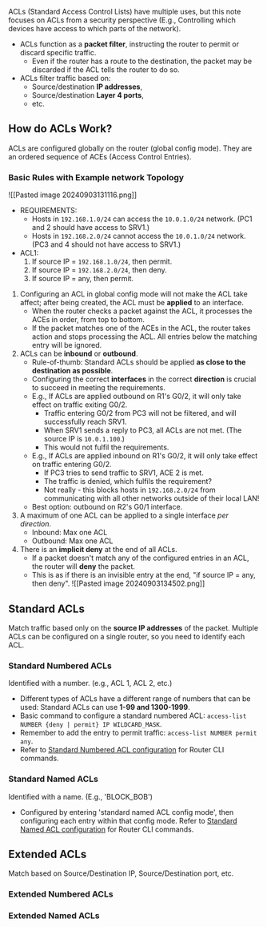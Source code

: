 ACLs (Standard Access Control Lists) have multiple uses, but this note focuses on ACLs from a security perspective (E.g., Controlling which devices have access to which parts of the network).
- ACLs function as a **packet filter**, instructing the router to permit or discard specific traffic.
	- Even if the router has a route to the destination, the packet may be discarded if the ACL tells the router to do so.
- ACLs filter traffic based on:
	- Source/destination **IP addresses**,
	- Source/destination **Layer 4 ports**,
	- etc.
## How do ACLs Work?
ACLs are configured globally on the router (global config mode). They are an ordered sequence of ACEs (Access Control Entries). 
### Basic Rules with Example network Topology 
![[Pasted image 20240903131116.png]]
- REQUIREMENTS:
	- Hosts in `192.168.1.0/24` can access the `10.0.1.0/24` network. (PC1 and 2 should have access to SRV1.)
	- Hosts in `192.168.2.0/24` cannot access the `10.0.1.0/24` network. (PC3 and 4 should not have access to SRV1.)
- ACL1:
	1. If source IP = `192.168.1.0/24`, then permit.
	2. If source IP = `192.168.2.0/24`, then deny.
	3. If source IP = any, then permit.

1. Configuring an ACL in global config mode will not make the ACL take affect; after being created, the ACL must be **applied** to an interface.
	- When the router checks a packet against the ACL, it processes the ACEs in order, from top to bottom.
	- If the packet matches one of the ACEs in the ACL, the router takes action and stops processing the ACL. All entries below the matching entry will be ignored.
2. ACLs can be **inbound** or **outbound**.
	- Rule-of-thumb: Standard ACLs should be applied **as close to the destination as possible**.
	- Configuring the correct **interfaces** in the correct **direction** is crucial to succeed in meeting the requirements.
	- E.g., If ACLs are applied outbound on R1's G0/2, it will only take effect on traffic exiting G0/2.
		- Traffic entering G0/2 from PC3 will not be filtered, and will successfully reach SRV1.
		- When SRV1 sends a reply to PC3, all ACLs are not met. (The source IP is `10.0.1.100`.)
		- This would not fulfil the requirements.
	- E.g., If ACLs are applied inbound on R1's G0/2, it will only take effect on traffic entering G0/2.
		- If PC3 tries to send traffic to SRV1, ACE 2 is met.
		- The traffic is denied, which fulfils the requirement?
		- Not really - this blocks hosts in `192.168.2.0/24` from communicating with all other networks outside of their local LAN!
	- Best option: outbound on R2's G0/1 interface.
3. A maximum of one ACL can be applied to a single interface *per direction*.
	- Inbound: Max one ACL
	- Outbound: Max one ACL
4. There is an **implicit deny** at the end of all ACLs.
	- If a packet doesn't match any of the configured entries in an ACL, the router will **deny** the packet.
	- This is as if there is an invisible entry at the end, "if source IP = any, then deny".
	![[Pasted image 20240903134502.png]]
## Standard ACLs
Match traffic based only on the **source IP addresses** of the packet. Multiple ACLs can be configured on a single router, so you need to identify each ACL.
### Standard Numbered ACLs
Identified with a number. (e.g., ACL 1, ACL 2, etc.)
- Different types of ACLs have a different range of numbers that can be used: Standard ACLs can use **1-99 and 1300-1999**.
- Basic command to configure a standard numbered ACL: `access-list NUMBER {deny | permit} IP WILDCARD_MASK`.
- Remember to add the entry to permit traffic: `access-list NUMBER permit any`.
- Refer to [Standard Numbered ACL configuration](<Router CLI Commands#Standard Numbered ACLs>) for Router CLI commands.
### Standard Named ACLs
Identified with a name. (E.g., 'BLOCK_BOB')
- Configured by entering 'standard named ACL config mode', then configuring each entry within that config mode.
Refer to [Standard Named ACL configuration](<Router CLI Commands#Standard Named ACLs>) for Router CLI commands.
## Extended ACLs
Match based on Source/Destination IP, Source/Destination port, etc.
### Extended Numbered ACLs
### Extended Named ACLs